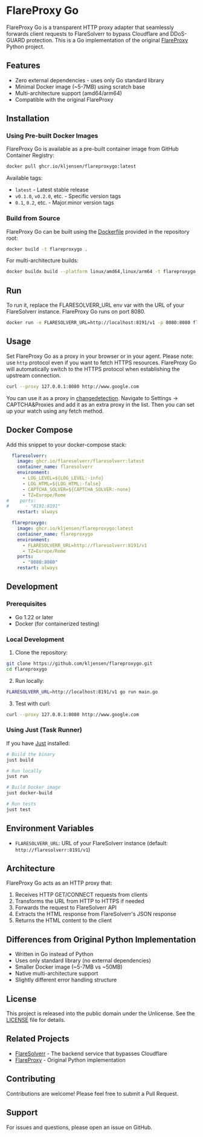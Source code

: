 # FlareProxy Go

FlareProxy Go is a transparent HTTP proxy adapter that seamlessly forwards client requests to FlareSolverr to bypass Cloudflare and DDoS-GUARD protection. This is a Go implementation of the original [FlareProxy](https://github.com/mimnix/FlareProxy) Python project.

## Features

- Zero external dependencies - uses only Go standard library
- Minimal Docker image (~5-7MB) using scratch base
- Multi-architecture support (amd64/arm64)
- Compatible with the original FlareProxy

## Installation

### Using Pre-built Docker Images

FlareProxy Go is available as a pre-built container image from GitHub Container Registry:

```bash
docker pull ghcr.io/kljensen/flareproxygo:latest
```

Available tags:
- `latest` - Latest stable release
- `v0.1.0`, `v0.2.0`, etc. - Specific version tags
- `0.1`, `0.2`, etc. - Major.minor version tags

### Build from Source

FlareProxy Go can be built using the [Dockerfile](Dockerfile) provided in the repository root:

```bash
docker build -t flareproxygo .
```

For multi-architecture builds:
```bash
docker buildx build --platform linux/amd64,linux/arm64 -t flareproxygo .
```

## Run

To run it, replace the FLARESOLVERR_URL env var with the URL of your FlareSolverr instance. FlareProxy Go runs on port 8080.

```bash
docker run -e FLARESOLVERR_URL=http://localhost:8191/v1 -p 8080:8080 flareproxygo
```

## Usage

Set FlareProxy Go as a proxy in your browser or in your agent. Please note: use `http` protocol even if you want to fetch HTTPS resources. FlareProxy Go will automatically switch to the HTTPS protocol when establishing the upstream connection.

```bash
curl --proxy 127.0.0.1:8080 http://www.google.com
```

You can use it as a proxy in [changedetection](https://github.com/dgtlmoon/changedetection.io). Navigate to Settings → CAPTCHA&Proxies and add it as an extra proxy in the list. Then you can set up your watch using any fetch method.

## Docker Compose

Add this snippet to your docker-compose stack:

```yaml
  flaresolverr:
    image: ghcr.io/flaresolverr/flaresolverr:latest
    container_name: flaresolverr
    environment:
      - LOG_LEVEL=${LOG_LEVEL:-info}
      - LOG_HTML=${LOG_HTML:-false}
      - CAPTCHA_SOLVER=${CAPTCHA_SOLVER:-none}
      - TZ=Europe/Rome
#    ports:
#      - "8191:8191"
    restart: always

  flareproxygo:
    image: ghcr.io/kljensen/flareproxygo:latest
    container_name: flareproxygo
    environment:
      - FLARESOLVERR_URL=http://flaresolverr:8191/v1
      - TZ=Europe/Rome
    ports:
      - "8080:8080"
    restart: always
```

## Development

### Prerequisites

- Go 1.22 or later
- Docker (for containerized testing)

### Local Development

1. Clone the repository:
```bash
git clone https://github.com/kljensen/flareproxygo.git
cd flareproxygo
```

2. Run locally:
```bash
FLARESOLVERR_URL=http://localhost:8191/v1 go run main.go
```

3. Test with curl:
```bash
curl --proxy 127.0.0.1:8080 http://www.google.com
```

### Using Just (Task Runner)

If you have [Just](https://github.com/casey/just) installed:

```bash
# Build the binary
just build

# Run locally
just run

# Build Docker image
just docker-build

# Run tests
just test
```

## Environment Variables

- `FLARESOLVERR_URL`: URL of your FlareSolverr instance (default: `http://flaresolverr:8191/v1`)

## Architecture

FlareProxy Go acts as an HTTP proxy that:
1. Receives HTTP GET/CONNECT requests from clients
2. Transforms the URL from HTTP to HTTPS if needed
3. Forwards the request to FlareSolverr API
4. Extracts the HTML response from FlareSolverr's JSON response
5. Returns the HTML content to the client

## Differences from Original Python Implementation

- Written in Go instead of Python
- Uses only standard library (no external dependencies)
- Smaller Docker image (~5-7MB vs ~50MB)
- Native multi-architecture support
- Slightly different error handling structure

## License

This project is released into the public domain under the Unlicense. See the [LICENSE](LICENSE) file for details.

## Related Projects

- [FlareSolverr](https://github.com/FlareSolverr/FlareSolverr) - The backend service that bypasses Cloudflare
- [FlareProxy](https://github.com/mimnix/FlareProxy) - Original Python implementation

## Contributing

Contributions are welcome! Please feel free to submit a Pull Request.

## Support

For issues and questions, please open an issue on GitHub.
